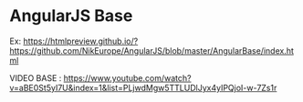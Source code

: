 
# AngularJS Base


Ex:
https://htmlpreview.github.io/?https://github.com/NikEurope/AngularJS/blob/master/AngularBase/index.html


VIDEO BASE :
https://www.youtube.com/watch?v=aBE0St5yI7U&index=1&list=PLjwdMgw5TTLUDlJyx4yIPQjoI-w-7Zs1r
